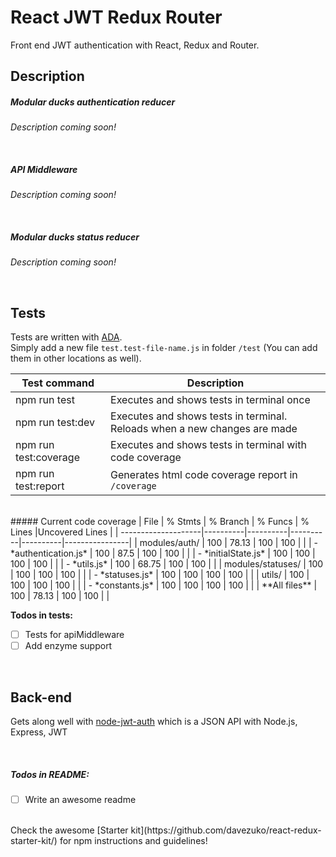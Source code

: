 React JWT Redux Router
=======================
Front end JWT authentication with React, Redux and Router.

## Description

##### Modular ducks authentication reducer
*Description coming soon!*

<br/>

##### API Middleware
*Description coming soon!*

<br/>

##### Modular ducks status reducer
*Description coming soon!*

<br/>

## Tests
Tests are written with [ADA](https://github.com/sindresorhus/ava#promise-support).<br/>Simply add a new file `test.test-file-name.js` in folder `/test` (You can add them in other locations as well).

| Test command | Description |
|--------------|-------------|
| npm run test | Executes and shows tests in terminal once |
| npm run test:dev | Executes and shows tests in terminal. Reloads when a new changes are made |
| npm run test:coverage | Executes and shows tests in terminal with code coverage |
| npm run test:report | Generates html code coverage report in `/coverage` |

<br/>
##### Current code coverage
| File                |  % Stmts | % Branch |  % Funcs |  % Lines |Uncovered Lines |
| --------------------|----------|----------|----------|----------|----------------|
|  modules/auth/      |      100 |    78.13 |      100 |      100 |                |
|   - *authentication.js* |      100 |     87.5 |      100 |      100 |                |
|   - *initialState.js*   |      100 |      100 |      100 |      100 |                |
|   - *utils.js*          |      100 |    68.75 |      100 |      100 |                |
|  modules/statuses/  |      100 |      100 |      100 |      100 |                |
|   - *statuses.js*       |      100 |      100 |      100 |      100 |                |
|  utils/             |      100 |      100 |      100 |      100 |                |
|   - *constants.js*      |      100 |      100 |      100 |      100 |                |
| **All files**           |      100 |    78.13 |      100 |      100 |                |


**Todos in tests:**
- [ ] Tests for apiMiddleware
- [ ] Add enzyme support

<br/>

## Back-end
Gets along well with [node-jwt-auth](https://github.com/zappen999/node-jwt-auth) which is a JSON API with Node.js, Express, JWT


<br/>

##### Todos in README:
- [ ] Write an awesome readme

<br/>
Check the awesome [Starter kit](https://github.com/davezuko/react-redux-starter-kit/) for npm instructions and guidelines!
